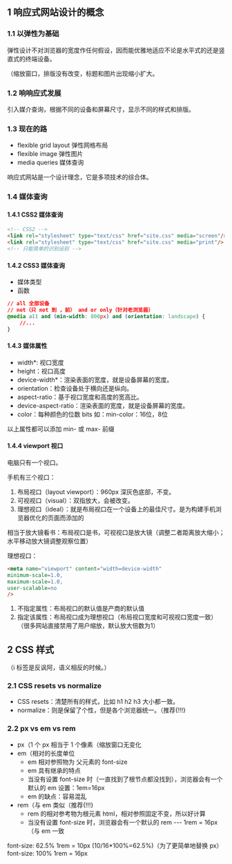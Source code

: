 ## 1 响应式网站设计的概念

### 1.1 以弹性为基础

弹性设计不对浏览器的宽度作任何假设，因而能优雅地适应不论是水平式的还是竖直式的终端设备。

（缩放窗口，排版没有改变，标题和图片出现缩小扩大。

### 1.2 响响应式发展

引入媒介查询，根据不同的设备和屏幕尺寸，显示不同的样式和排版。

### 1.3 现在的路

- flexible grid layout 弹性网格布局
- flexible image 弹性图片
- media queries 媒体查询

响应式网站是一个设计理念，它是多项技术的综合体。

### 1.4 媒体查询

#### 1.4.1 CSS2 媒体查询

```html
<!-- CSS2 -->
<link rel="stylesheet" type="text/css" href="site.css" media="screen"/>
<link rel="stylesheet" type="text/css" href="site.css" media="print"/>
<!-- 只能简单的识别设别 -->
```

#### 1.4.2 CSS3 媒体查询

- 媒体类型
- 函数

```css
// all 全部设备
// not（只 not 到 ，前） and or only（针对老浏览器）
@media all and (min-width: 800px) and (orientation: landscape) {
    //...
}
```

#### 1.4.3 媒体属性

- width*: 视口宽度
- height：视口高度
- device-width*：渲染表面的宽度，就是设备屏幕的宽度。
- orientation：检查设备处于横向还是纵向。
- aspect-ratio：基于视口宽度和高度的宽高比。
- device-aspect-ratio：渲染表面的宽度，就是设备屏幕的宽度。
- color：每种颜色的位数 bits 如：min-color：16位，8位

以上属性都可以添加 min- 或 max- 前缀

#### 1.4.4 viewport 视口

电脑只有一个视口。

手机有三个视口：
1. 布局视口（layout viewport）：960px 深灰色底部，不变。
2. 可视视口（visual）：双指放大，会被改变。
3. 理想视口（ideal）：就是布局视口在一个设备上的最佳尺寸。是为构建手机浏览器优化的页面而添加的

相当于放大镜看书：布局视口是书，可视视口是放大镜（调整二者距离放大缩小；水平移动放大镜调整观察位置）

理想视口：
```html
<meta name="viewport" content="width=device-width" 
minimum-scale=1.0,
maximum-scale=1.0,
user-scalable=no
/>
```
1. 不指定属性：布局视口的默认值是产商的默认值
2. 指定该属性：布局视口成为理想视口（布局视口宽度和可视视口宽度一致）（很多网站直接禁用了用户缩放，默认放大倍数为1）

## 2 CSS 样式

（i 标签是反讽阿，语义相反的时候。）

### 2.1 CSS resets vs normalize

- CSS resets：清楚所有的样式，比如 h1 h2 h3 大小都一致。
- normalize：则是保留了个性，但是各个浏览器统一。（推荐{!!!}

### 2.2 px vs em vs rem

- px（1 个 px 相当于 1 个像素（缩放窗口无变化
- em（相对的长度单位
    - em 相对参照物为 父元素的 font-size
    - em 具有继承的特点
    - 当没有设置 font-size 时（一直找到了根节点都没找到），浏览器会有一个默认的 em 设置：1em=16px
    - em 的缺点：容易混乱
- rem（与 em 类似（推荐{!!!}
    - rem 的相对参考物为根元素 html，相对参照固定不变，所以好计算
    - 当没有设置 font-size 时，浏览器会有一个默认的 rem --- 1rem = 16px（与 em 一致

font-size: 62.5% 1rem = 10px    (10/16*100%=62.5%)（为了更简单地替换 px）
font-size: 100%  1rem = 16px
